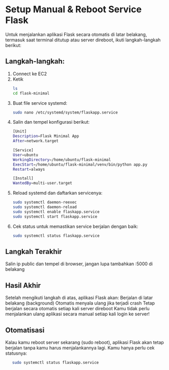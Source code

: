 # Setup Manual & Reboot Service Flask
Untuk menjalankan aplikasi Flask secara otomatis di latar belakang, termasuk saat terminal ditutup atau server direboot, ikuti langkah-langkah berikut:

## Langkah-langkah:
1. Connect ke EC2
2. Ketik
   ```bash
   ls
   cd flask-minimal
   ```
3. Buat file service systemd:
   ```bash
   sudo nano /etc/systemd/system/flaskapp.service
   ```
4. Salin dan tempel konfigurasi berikut:
   ```bash
   [Unit]
   Description=Flask Minimal App
   After=network.target

   [Service]
   User=ubuntu
   WorkingDirectory=/home/ubuntu/flask-minimal
   ExecStart=/home/ubuntu/flask-minimal/venv/bin/python app.py
   Restart=always

   [Install]
   WantedBy=multi-user.target
   ```
5. Reload systemd dan daftarkan servicenya:
   ```bash
   sudo systemctl daemon-reexec
   sudo systemctl daemon-reload
   sudo systemctl enable flaskapp.service
   sudo systemctl start flaskapp.service
   ```
6. Cek status untuk memastikan service berjalan dengan baik:
   ```bash
   sudo systemctl status flaskapp.service
   ```

## Langkah Terakhir
Salin ip public dan tempel di browser, jangan lupa tambahkan :5000 di belakang

## Hasil Akhir
Setelah mengikuti langkah di atas, aplikasi Flask akan:
Berjalan di latar belakang (background)
Otomatis menyala ulang jika terjadi crash
Tetap berjalan secara otomatis setiap kali server direboot
Kamu tidak perlu menjalankan ulang aplikasi secara manual setiap kali login ke server!

## Otomatisasi
Kalau kamu reboot server sekarang (sudo reboot), aplikasi Flask akan tetap berjalan tanpa kamu harus menjalankannya lagi. Kamu hanya perlu cek statusnya:
```bash
   sudo systemctl status flaskapp.service
```
